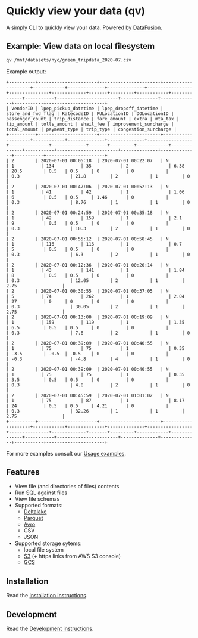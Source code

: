 # Quickly view your data (qv)

A simply CLI to quickly view your data. Powered by [DataFusion](https://github.com/apache/arrow-datafusion).

## Example: View data on local filesystem

```bash
qv /mnt/datasets/nyc/green_tripdata_2020-07.csv
```

Example output:

```
+----------+----------------------+-----------------------+--------------------+------------+--------------+--------------+-----------------+---------------+-------------+-------+---------+------------+--------------+-----------+-----------------------+--------------+--------------+-----------+----------------------+
| VendorID | lpep_pickup_datetime | lpep_dropoff_datetime | store_and_fwd_flag | RatecodeID | PULocationID | DOLocationID | passenger_count | trip_distance | fare_amount | extra | mta_tax | tip_amount | tolls_amount | ehail_fee | improvement_surcharge | total_amount | payment_type | trip_type | congestion_surcharge |
+----------+----------------------+-----------------------+--------------------+------------+--------------+--------------+-----------------+---------------+-------------+-------+---------+------------+--------------+-----------+-----------------------+--------------+--------------+-----------+----------------------+
| 2        | 2020-07-01 00:05:18  | 2020-07-01 00:22:07   | N                  | 1          | 134          | 35           | 2               | 6.38          | 20.5        | 0.5   | 0.5     | 0          | 0            |           | 0.3                   | 21.8         | 2            | 1         | 0                    |
| 2        | 2020-07-01 00:47:06  | 2020-07-01 00:52:13   | N                  | 1          | 41           | 42           | 1               | 1.06          | 6           | 0.5   | 0.5     | 1.46       | 0            |           | 0.3                   | 8.76         | 1            | 1         | 0                    |
| 2        | 2020-07-01 00:24:59  | 2020-07-01 00:35:18   | N                  | 1          | 42           | 159          | 1               | 2.1           | 9           | 0.5   | 0.5     | 0          | 0            |           | 0.3                   | 10.3         | 2            | 1         | 0                    |
| 2        | 2020-07-01 00:55:12  | 2020-07-01 00:58:45   | N                  | 1          | 116          | 116          | 1               | 0.7           | 5           | 0.5   | 0.5     | 0          | 0            |           | 0.3                   | 6.3          | 2            | 1         | 0                    |
| 2        | 2020-07-01 00:12:36  | 2020-07-01 00:20:14   | N                  | 1          | 43           | 141          | 1               | 1.84          | 8           | 0.5   | 0.5     | 0          | 0            |           | 0.3                   | 12.05        | 2            | 1         | 2.75                 |
| 2        | 2020-07-01 00:30:55  | 2020-07-01 00:37:05   | N                  | 5          | 74           | 262          | 1               | 2.04          | 27          | 0     | 0       | 0          | 0            |           | 0.3                   | 30.05        | 2            | 1         | 2.75                 |
| 2        | 2020-07-01 00:13:00  | 2020-07-01 00:19:09   | N                  | 1          | 159          | 119          | 1               | 1.35          | 6.5         | 0.5   | 0.5     | 0          | 0            |           | 0.3                   | 7.8          | 2            | 1         | 0                    |
| 2        | 2020-07-01 00:39:09  | 2020-07-01 00:40:55   | N                  | 1          | 75           | 75           | 1               | 0.35          | -3.5        | -0.5  | -0.5    | 0          | 0            |           | -0.3                  | -4.8         | 4            | 1         | 0                    |
| 2        | 2020-07-01 00:39:09  | 2020-07-01 00:40:55   | N                  | 1          | 75           | 75           | 1               | 0.35          | 3.5         | 0.5   | 0.5     | 0          | 0            |           | 0.3                   | 4.8          | 2            | 1         | 0                    |
| 2        | 2020-07-01 00:45:59  | 2020-07-01 01:01:02   | N                  | 1          | 75           | 87           | 1               | 8.17          | 24          | 0.5   | 0.5     | 4.21       | 0            |           | 0.3                   | 32.26        | 1            | 1         | 2.75                 |
+----------+----------------------+-----------------------+--------------------+------------+--------------+--------------+-----------------+---------------+-------------+-------+---------+------------+--------------+-----------+-----------------------+--------------+--------------+-----------+----------------------+
```

For more examples consult our [Usage examples](Usage.md).

## Features

* View file (and directories of files) contents
* Run SQL against files
* View file schemas
* Supported formats:
  - [Deltalake](https://delta.io/)
  - [Parquet](https://parquet.apache.org/)
  - [Avro](https://avro.apache.org/)
  - CSV
  - JSON
* Supported storage sytems: 
  - local file system
  - [S3](https://aws.amazon.com/s3/) (+ https links from AWS S3 console)
  - [GCS](https://cloud.google.com/storage)

## Installation
Read the [Installation instructions](Installation.md).

## Development
Read the [Development instructions](Development.md).


